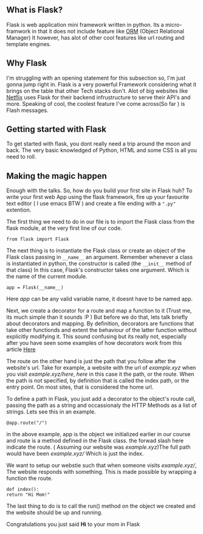 ## What is Flask?
Flask is web application mini framework written in python. Its a micro-framwork in that it does not include feature like [ORM](https://stackoverflow.com/questions/1279613/what-is-an-orm-how-does-it-work-and-how-should-i-use-one) (Object Relational Manager) It  however, has alot of other cool features like url routing and template engines. 
## Why Flask
I'm struggling with an opening statement for this subsection so, I'm just gonna jump right in. 
Flask is a very powerful Framework considering what it brings on the table that other Tech stacks don't. 
Alot of big websites like [Netflix](https://netflix.com) uses Flask for their backend infrustructure to serve their API's and more. 
Speaking of cool, the coolest feature I've come across(So far ) is Flash messages. 


## Getting started with Flask 

To get started with flask, you dont really need a trip around the moon and back. The very basic knowledged of Python, HTML and some CSS is all  you need to roll. 

## Making the magic happen
Enough with the talks. So, how do you build your first site in Flask huh? To write your first web App  using the flask framework, fire up your favourite text editor ( I use emacs BTW ) and create a file ending with a ```".py"``` extention.

The first thing we need to do in our file is to import the Flask class from the flask module, at the very first line of our code. 

 ``` from flask import Flask ```

The next thing is to instantiate the Flask class or create an object of the Flask class passing in ```__name__``` an argument. Remember whenever a class is instantiated in python, the  constructor is called (the ```__init__``` method of that class) In this case, Flask's constructor takes one argument. Which is the name of the current module. 


```app = Flask(__name__)```


Here *app* can be any valid variable name, it doesnt have to be named app.

Next, we create a decorator for a route and map a function to it (Trust me, its much simple than it sounds :P ) But before we do that, lets talk briefly about decorators and  mapping.  By definition, decorators  are functions that take other functionds and  extent the behaviour of the latter function without explicitly modifying it.  This sound confusing but its really not, especially after you have seen some examples of how decorators work from this article [Here]("https://github.com/realtpython/materials/primer-on-python-decorators") 

The route on the other hand is just the path that you follow after the website's url. Take for example, a website with the url of *example.xyz* when you visit *example.xyz/here*, *here* in this case it the path, or the route. When the path is not specified, by  definition that is called the index path, or the entry point. On most sites, that is considered the home url. 

To define a path in Flask, you just add a decorator to the object's route call, passing the path as a string and occassionaly the HTTP Methods as a list of strings. Lets see this in an example.

```@app.route("/")```

in the above example, app is the object we initialized earlier in our course and route is a method defined in the Flask class. the forwad slash here indicate the route. ( Assuming our website was *example.xyz*)The full path would have been *example.xyz/* Which is just the index. 

We want to setup our webstie such that when someone visits *example.xyz/*, The website responds with something. This is made possible by wrapping a function the route. 

<code>def index():</code></br>
<code>return "Hi Mom!" </code>

The last thing to do is to call the run() method on the object we created and the website should be up and running. 

Congratulations you just said __Hi__ to your mom in Flask



